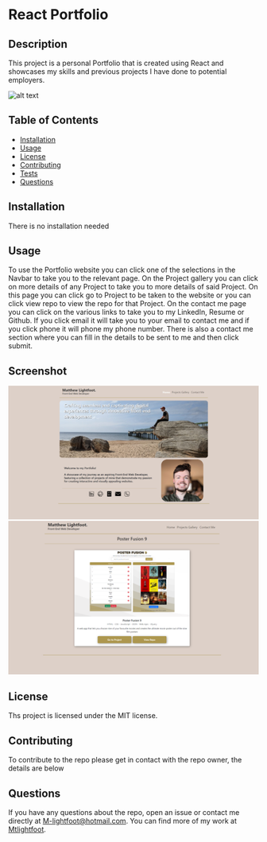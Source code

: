 # React Portfolio

## Description
This project is a personal Portfolio that is created using React and showcases my skills and previous projects I have done to potential employers.

![alt text](https://img.shields.io/badge/License-MIT-green)

## Table of Contents

* [Installation](#installation)
* [Usage](#usage)
* [License](#license)
* [Contributing](#contributing)
* [Tests](#tests)
* [Questions](#questions)

## Installation
There is no installation needed

## Usage
To use the Portfolio website you can click one of the selections in the Navbar to take you to the relevant page. On the Project gallery you can click on more details of any Project to take you to more details of said Project. On this page you can click go to Project to be taken to the website or you can click view repo to view the repo for that Project. On the contact me page you can click on the various links to take you to my LinkedIn, Resume or Github. If you click email it will take you to your email to contact me and if you click phone it will phone my phone number. There is also a contact me section where you can fill in the details to be sent to me and then click submit.

## Screenshot
![ScreenShot](./assets/screenshot-1.png)
![ScreenShot](./assets/screenshot-3.png)

## License
Ths project is licensed under the MIT license.

## Contributing
To contribute to the repo please get in contact with the repo owner, the details are below

## Questions
If you have any questions about the repo, open an issue or contact me directly at M-lightfoot@hotmail.com. You can find more of my work at [Mtlightfoot](https://github.com/Mtlightfoot).
